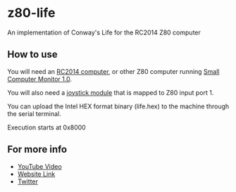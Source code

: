 # z80-life

An implementation of Conway's Life for the RC2014 Z80 computer

## How to use

You will need an [RC2014 computer](https://rc2014.co.uk/), or other Z80 computer running [Small Computer Monitor 1.0](https://smallcomputercentral.wordpress.com/small-computer-monitor/small-computer-monitor-v1-0/).

You will also need a [joystick module](https://rc2014.co.uk/modules/joystick-module/) that is mapped to Z80 input port 1.

You can upload the Intel HEX format binary (life.hex) to the machine through the serial terminal.

Execution starts at 0x8000

## For more info

* [YouTube Video](https://youtu.be/kbHGosB1yDA)
* [Website Link](https://ncot.uk/z80-homebrew-computer/zombies-a-game-written-in-z80/)
* [Twitter](https://twitter.com/NCoT_Tech)

